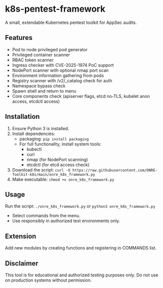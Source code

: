 # k8s-pentest-framework

A small, extendable Kubernetes pentest toolkit for AppSec audits.

## Features
- Pod to node privileged pod generator
- Privileged container scanner
- RBAC token scanner
- Ingress checker with CVE-2025-1974 PoC support
- NodePort scanner with optional nmap port scan
- Environment information gathering from pods
- Registry scanner with /v2/_catalog check for auth
- Namespace bypass check
- Spawn shell and return to menu
- Core components check (apiserver flags, etcd no-TLS, kubelet anon access, etcdctl access)

## Installation
1. Ensure Python 3 is installed.
2. Install dependencies:
   - packaging: `pip install packaging`
   - For full functionality, install system tools:
     - kubectl
     - curl
     - nmap (for NodePort scanning)
     - etcdctl (for etcd access check)
3. Download the script: `curl -O https://raw.githubusercontent.com/ONRE-Toolkit-k8s/main/onre_k8s_framework.py`
4. Make executable: `chmod +x onre_k8s_framework.py`

## Usage
Run the script: `./onre_k8s_framework.py` or `python3 onre_k8s_framework.py`
- Select commands from the menu.
- Use responsibly in authorized test environments only.

## Extension
Add new modules by creating functions and registering in COMMANDS list.

## Disclaimer
This tool is for educational and authorized testing purposes only. Do not use on production systems without permission.

